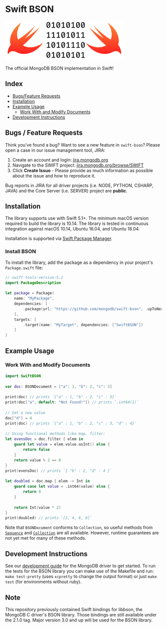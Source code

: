 # Swift BSON

![swift-bson-logo](etc/swiftBSON.png)

The official MongoDB BSON implementation in Swift!

## Index

- [Bugs/Feature Requests](#bugs--feature-requests)
- [Installation](#installation)
- [Example Usage](#example-usage)
  - [Work With and Modify Documents](#work-with-and-modify-documents)
- [Development Instructions](#development-instructions)

## Bugs / Feature Requests

Think you've found a bug? Want to see a new feature in `swift-bson`? Please open a case in our issue management tool, JIRA:

1. Create an account and login: [jira.mongodb.org](https://jira.mongodb.org)
2. Navigate to the SWIFT project: [jira.mongodb.org/browse/SWIFT](https://jira.mongodb.org/browse/SWIFT)
3. Click **Create Issue** - Please provide as much information as possible about the issue and how to reproduce it.

Bug reports in JIRA for all driver projects (i.e. NODE, PYTHON, CSHARP, JAVA) and the Core Server (i.e. SERVER) project are **public**.

## Installation

The library supports use with Swift 5.1+. The minimum macOS version required to build the library is 10.14. The library is tested in continuous integration against macOS 10.14, Ubuntu 16.04, and Ubuntu 18.04.

Installation is supported via [Swift Package Manager](https://swift.org/package-manager/).

### Install BSON

To install the library, add the package as a dependency in your project's `Package.swift` file:

```swift
// swift-tools-version:5.1
import PackageDescription

let package = Package(
    name: "MyPackage",
    dependencies: [
        .package(url: "https://github.com/mongodb/swift-bson", .upToNextMajor(from: "3.0.2"))
    ],
    targets: [
        .target(name: "MyTarget", dependencies: ["SwiftBSON"])
    ]
)
```

## Example Usage

### Work With and Modify Documents

```swift
import SwiftBSON

var doc: BSONDocument = ["a": 1, "b": 2, "c": 3]

print(doc) // prints `{"a" : 1, "b" : 2, "c" : 3}`
print(doc["a", default: "Not Found!"]) // prints `.int64(1)`

// Set a new value
doc["d"] = 4
print(doc) // prints `{"a" : 1, "b" : 2, "c" : 3, "d" : 4}`

// Using functional methods like map, filter:
let evensDoc = doc.filter { elem in
    guard let value = elem.value.asInt() else {
        return false
    }
    return value % 2 == 0
}
print(evensDoc) // prints `{ "b" : 2, "d" : 4 }`

let doubled = doc.map { elem -> Int in
    guard case let value = .int64(value) else {
        return 0
    }

    return Int(value * 2)
}
print(doubled) // prints `[2, 4, 6, 8]`
```

Note that `BSONDocument` conforms to `Collection`, so useful methods from [`Sequence`](https://developer.apple.com/documentation/swift/sequence) and [`Collection`](https://developer.apple.com/documentation/swift/collection) are all available. However, runtime guarantees are not yet met for many of these methods.

## Development Instructions

See our [development guide](https://github.com/mongodb/mongo-swift-driver/blob/main/Guides/Development.md) for the MongoDB driver to get started.
To run the tests for the BSON library you can make use of the Makefile and run: `make test-pretty` (uses `xcpretty` to change the output format) or just `make test` (for environments without ruby).

## Note

This repository previously contained Swift bindings for libbson, the MongoDB C driver's BSON library. Those bindings are still available under the 2.1.0 tag. Major version 3.0 and up will be used for the BSON library.

